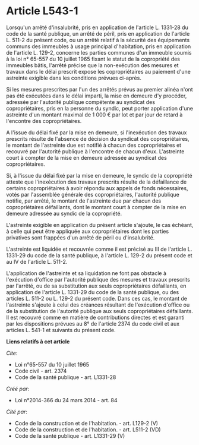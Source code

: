 # Article L543-1

Lorsqu'un arrêté d'insalubrité, pris en application de l'article L. 1331-28 du code de la santé publique, un arrêté de péril,
pris en application de l'article L. 511-2 du présent code, ou un arrêté relatif à la sécurité des équipements communs des
immeubles à usage principal d'habitation, pris en application de l'article L. 129-2, concerne les parties communes d'un
immeuble soumis à la loi n° 65-557 du 10 juillet 1965 fixant le statut de la copropriété des immeubles bâtis, l'arrêté
précise que la non-exécution des mesures et travaux dans le délai prescrit expose les copropriétaires au paiement d'une
astreinte exigible dans les conditions prévues ci-après.

Si les mesures prescrites par l'un des arrêtés prévus au premier alinéa n'ont pas été exécutées dans le délai imparti, la
mise en demeure d'y procéder, adressée par l'autorité publique compétente au syndicat des copropriétaires, pris en la
personne du syndic, peut porter application d'une astreinte d'un montant maximal de 1 000 € par lot et par jour de retard à
l'encontre des copropriétaires.

A l'issue du délai fixé par la mise en demeure, si l'inexécution des travaux prescrits résulte de l'absence de décision du
syndicat des copropriétaires, le montant de l'astreinte due est notifié à chacun des copropriétaires et recouvré par
l'autorité publique à l'encontre de chacun d'eux. L'astreinte court à compter de la mise en demeure adressée au syndicat des
copropriétaires.

Si, à l'issue du délai fixé par la mise en demeure, le syndic de la copropriété atteste que l'inexécution des travaux
prescrits résulte de la défaillance de certains copropriétaires à avoir répondu aux appels de fonds nécessaires, votés par
l'assemblée générale des copropriétaires, l'autorité publique notifie, par arrêté, le montant de l'astreinte due par chacun
des copropriétaires défaillants, dont le montant court à compter de la mise en demeure adressée au syndic de la copropriété.

L'astreinte exigible en application du présent article s'ajoute, le cas échéant, à celle qui peut être appliquée aux
copropriétaires dont les parties privatives sont frappées d'un arrêté de péril ou d'insalubrité.

L'astreinte est liquidée et recouvrée comme il est précisé au III de l'article L. 1331-29 du code de la santé publique, à
l'article L. 129-2 du présent code et au IV de l'article L. 511-2.

L'application de l'astreinte et sa liquidation ne font pas obstacle à l'exécution d'office par l'autorité publique des
mesures et travaux prescrits par l'arrêté, ou de sa substitution aux seuls copropriétaires défaillants, en application de
l'article L. 1331-29 du code de la santé publique, ou des articles L. 511-2 ou L. 129-2 du présent code. Dans ces cas, le
montant de l'astreinte s'ajoute à celui des créances résultant de l'exécution d'office ou de la substitution de l'autorité
publique aux seuls copropriétaires défaillants. Il est recouvré comme en matière de contributions directes et est garanti par
les dispositions prévues au 8° de l'article 2374 du code civil et aux articles L. 541-1 et suivants du présent code.

**Liens relatifs à cet article**

_Cite_:

  - Loi n°65-557 du 10 juillet 1965
  - Code civil - art. 2374
  - Code de la santé publique - art. L1331-28

_Créé par_:

  - Loi n°2014-366 du 24 mars 2014 - art. 84

_Cité par_:

  - Code de la construction et de l'habitation. - art. L129-2 (V)
  - Code de la construction et de l'habitation. - art. L511-2 (VD)
  - Code de la santé publique - art. L1331-29 (V)
